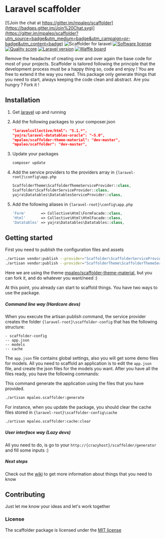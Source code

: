# Laravel scaffolder

[![Join the chat at https://gitter.im/mpaleo/scaffolder](https://badges.gitter.im/Join%20Chat.svg)](https://gitter.im/mpaleo/scaffolder?utm_source=badge&utm_medium=badge&utm_campaign=pr-badge&utm_content=badge)
![Scaffolder for laravel](https://cloud.githubusercontent.com/assets/5132565/11066969/17feb094-87a9-11e5-96cb-1402e4c7aaca.png)
[![Software license](https://img.shields.io/badge/license-MIT-blue.svg?style=flat-square)](LICENSE)
[![Quality score](https://img.shields.io/scrutinizer/g/mpaleo/scaffolder.svg?style=flat-square)](https://scrutinizer-ci.com/g/mpaleo/scaffolder)
[![Laravel version](https://img.shields.io/badge/for%20laravel-5.1-orange.svg?style=flat-square)](https://github.com/laravel/framework/tree/5.1)
[![Waffle board](https://img.shields.io/badge/waffle.io-Go-blue.svg?style=flat-square)](https://waffle.io/mpaleo/scaffolder)

Remove the headache of creating over and over again the base code for most of your projects. Scaffolder is tailored following the principle that the development process must be a happy thing so, code and enjoy !
You are free to extend it the way you need. This package only generate things that you need to start, always keeping the code clean and abstract. Are you hungry ? Fork it !

## Installation
1. Get [laravel](http://laravel.com/docs/5.1#installation) up and running
2. Add the following packages to your composer.json

    ```json
    "laravelcollective/html": "5.1.*",
    "yajra/laravel-datatables-oracle": "~5.0",
    "mpaleo/scaffolder-theme-material": "dev-master",
    "mpaleo/scaffolder": "dev-master",
    ```
3. Update your packages

    ```bash
    composer update
    ````
4. Add the service providers to the providers array in `{laravel-root}\config\app.php`

    ```php
    ScaffolderTheme\ScaffolderThemeServiceProvider::class,
    Scaffolder\ScaffolderServiceProvider::class,
    yajra\Datatables\DatatablesServiceProvider::class,
    ```
5. Add the following aliases in `{laravel-root}\config\app.php`

    ```php
    'Form'       => Collective\Html\FormFacade::class,
    'Html'       => Collective\Html\HtmlFacade::class,
    'Datatables' => yajra\Datatables\Datatables::class,
    ```

## Getting started
First you need to publish the configuration files and assets

```bash
./artisan vendor:publish --provider="Scaffolder\ScaffolderServiceProvider"
./artisan vendor:publish --provider="ScaffolderTheme\ScaffolderThemeServiceProvider" --force
```

Here we are using the theme [mpaleo/scaffolder-theme-material](https://github.com/mpaleo/scaffolder-theme-material), but you can fork it, and do whatever you want/need :)

At this point, you already can start to scaffold things. You have two ways to use the package.

##### Command line way (Hardcore devs)
When you execute the artisan publish command, the service provider creates the folder `{laravel-root}\scaffolder-config` that has the following structure:

```
- scaffolder-config
-- app.json
-- models
-- cache
```

The `app.json` file contains global settings, also you will get some demo files for models. All you need to scaffold an application is to edit the `app.json` file, and create the json files for the models you want. After you have all the files ready, you have the following commands:

This command generate the application using the files that you have provided.
```bash
./artisan mpaleo.scaffolder:generate
```

For instance, when you update the package, you should clear the cache files stored in `{laravel-root}\scaffolder-config\cache`
```bash
./artisan mpaleo.scaffolder:cache:clear
```

##### User interface way (Lazy devs)
All you need to do, is go to your `http://{crazyhost}/scaffolder/generator` and fill some inputs :)

##### Next steps
Check out the [wiki](https://github.com/mpaleo/scaffolder/wiki) to get more information about things that you need to know

## Contributing
Just let me know your ideas and let's work together

### License
The scaffolder package is licensed under the [MIT license](http://opensource.org/licenses/MIT)
